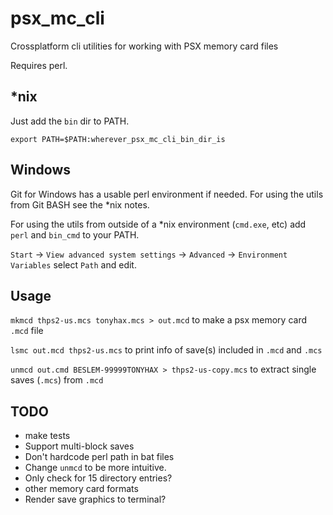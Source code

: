 # psx_mc_cli
Crossplatform cli utilities for working with PSX memory card files

Requires perl.

## *nix

Just add the `bin` dir to PATH.

`export PATH=$PATH:wherever_psx_mc_cli_bin_dir_is`

## Windows

Git for Windows has a usable perl environment if needed. For using the utils from Git BASH see the *nix notes.

For using the utils from outside of a *nix environment (`cmd.exe`, etc) add `perl` and `bin_cmd` to your PATH.

`Start` -> `View advanced system settings` -> `Advanced` -> `Environment Variables` select `Path` and edit.

## Usage

`mkmcd thps2-us.mcs tonyhax.mcs > out.mcd` to make a psx memory card `.mcd` file

`lsmc out.mcd thps2-us.mcs` to print info of save(s) included in `.mcd` and `.mcs`

`unmcd out.cmd BESLEM-99999TONYHAX > thps2-us-copy.mcs` to extract single saves (`.mcs`) from `.mcd`

## TODO
- make tests
- Support multi-block saves
- Don't hardcode perl path in bat files
- Change `unmcd` to be more intuitive.
- Only check for 15 directory entries?
- other memory card formats
- Render save graphics to terminal?